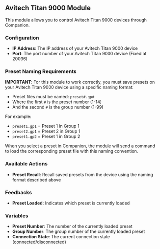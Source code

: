 ## Avitech Titan 9000 Module

This module allows you to control Avitech Titan 9000 devices through Companion.

### Configuration
- **IP Address**: The IP address of your Avitech Titan 9000 device
- **Port**: The port number of your Avitech Titan 9000 device (Fixed at 20036)

### Preset Naming Requirements
**IMPORTANT**: For this module to work correctly, you must save presets on your Avitech Titan 9000 device using a specific naming format:

- Preset files must be named: `preset#.gp#`
- Where the first `#` is the preset number (1-14)
- And the second `#` is the group number (1-99)

For example:
- `preset1.gp1` = Preset 1 in Group 1
- `preset2.gp1` = Preset 2 in Group 1
- `preset1.gp2` = Preset 1 in Group 2

When you select a preset in Companion, the module will send a command to load the corresponding preset file with this naming convention.

### Available Actions
- **Preset Recall**: Recall saved presets from the device using the naming format described above

### Feedbacks
- **Preset Loaded**: Indicates which preset is currently loaded

### Variables
- **Preset Number**: The number of the currently loaded preset
- **Group Number**: The group number of the currently loaded preset
- **Connection State**: The current connection state (connected/disconnected)
